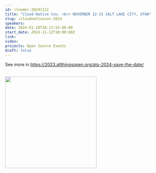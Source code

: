 ```yaml
---
id: clowder-20241112
title: "Cloud Native Con. <br> NOVEMBER 12-15 SALT LAKE CITY, UTAH"
slug: /cloudnativecon-2024
speakers:
date: 2024-01-18T18:13:53-06:00
start_date: 2024-11-12T10:00:00Z
link:  
video: 
projects: Open Source Events 
draft: false
---
```


See more in https://2023.allthingsopen.org/ato-2024-save-the-date/

<br>

<a href="https://2023.allthingsopen.org/ato-2024-save-the-date/" target="_blank">
<img src="/../images/carousel/All-Things-Open-oct.png" class="img-fluid mx-auto d-block" width="300">
</a>